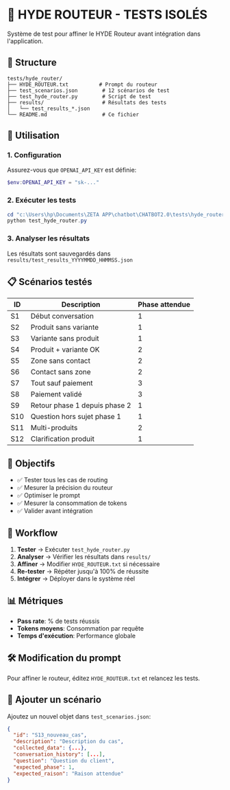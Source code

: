 # 🧪 HYDE ROUTEUR - TESTS ISOLÉS

Système de test pour affiner le HYDE Routeur avant intégration dans l'application.

## 📁 Structure

```
tests/hyde_router/
├── HYDE_ROUTEUR.txt          # Prompt du routeur
├── test_scenarios.json        # 12 scénarios de test
├── test_hyde_router.py        # Script de test
├── results/                   # Résultats des tests
│   └── test_results_*.json
└── README.md                  # Ce fichier
```

## 🚀 Utilisation

### 1. Configuration

Assurez-vous que `OPENAI_API_KEY` est définie:

```powershell
$env:OPENAI_API_KEY = "sk-..."
```

### 2. Exécuter les tests

```powershell
cd "c:\Users\hp\Documents\ZETA APP\chatbot\CHATBOT2.0\tests\hyde_router"
python test_hyde_router.py
```

### 3. Analyser les résultats

Les résultats sont sauvegardés dans `results/test_results_YYYYMMDD_HHMMSS.json`

## 📋 Scénarios testés

| ID | Description | Phase attendue |
|----|-------------|----------------|
| S1 | Début conversation | 1 |
| S2 | Produit sans variante | 1 |
| S3 | Variante sans produit | 1 |
| S4 | Produit + variante OK | 2 |
| S5 | Zone sans contact | 2 |
| S6 | Contact sans zone | 2 |
| S7 | Tout sauf paiement | 3 |
| S8 | Paiement validé | 3 |
| S9 | Retour phase 1 depuis phase 2 | 1 |
| S10 | Question hors sujet phase 1 | 1 |
| S11 | Multi-produits | 2 |
| S12 | Clarification produit | 1 |

## 🎯 Objectifs

- ✅ Tester tous les cas de routing
- ✅ Mesurer la précision du routeur
- ✅ Optimiser le prompt
- ✅ Mesurer la consommation de tokens
- ✅ Valider avant intégration

## 🔄 Workflow

1. **Tester** → Exécuter `test_hyde_router.py`
2. **Analyser** → Vérifier les résultats dans `results/`
3. **Affiner** → Modifier `HYDE_ROUTEUR.txt` si nécessaire
4. **Re-tester** → Répéter jusqu'à 100% de réussite
5. **Intégrer** → Déployer dans le système réel

## 📊 Métriques

- **Pass rate**: % de tests réussis
- **Tokens moyens**: Consommation par requête
- **Temps d'exécution**: Performance globale

## 🛠️ Modification du prompt

Pour affiner le routeur, éditez `HYDE_ROUTEUR.txt` et relancez les tests.

## 📝 Ajouter un scénario

Ajoutez un nouvel objet dans `test_scenarios.json`:

```json
{
  "id": "S13_nouveau_cas",
  "description": "Description du cas",
  "collected_data": {...},
  "conversation_history": [...],
  "question": "Question du client",
  "expected_phase": 1,
  "expected_raison": "Raison attendue"
}
```

